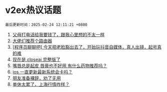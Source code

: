 # v2ex热议话题

`最后更新时间：2025-02-24 12:11:21 +0800`

1. [父母打电话给我要钱了，跟我心里想的不太一样](https://www.v2ex.com/t/1113589)
1. [大佬们推荐个路由器](https://www.v2ex.com/t/1113697)
1. [[程序员聊聊吧] 今天把老脸豁出去了，开始玩抖音自媒体，真人出镜，起号真的难](https://www.v2ex.com/t/1113650)
1. [现在是 closeai 完整版了](https://www.v2ex.com/t/1113620)
1. [嘴唇总是起皮 唇膏也不好用 有什么药物推荐吗？](https://www.v2ex.com/t/1113694)
1. [ios 一直更新最新系统会卡吗？](https://www.v2ex.com/t/1113618)
1. [朋友准备裸辞，劝了无用](https://www.v2ex.com/t/1113702)
1. [单休太累了，上海行情咋样？](https://www.v2ex.com/t/1113602)

